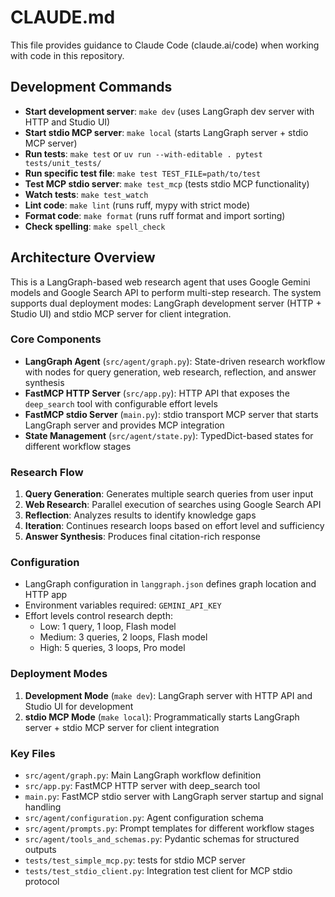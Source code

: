 # CLAUDE.md

This file provides guidance to Claude Code (claude.ai/code) when working with code in this repository.

## Development Commands

- **Start development server**: `make dev` (uses LangGraph dev server with HTTP and Studio UI)
- **Start stdio MCP server**: `make local` (starts LangGraph server + stdio MCP server)
- **Run tests**: `make test` or `uv run --with-editable . pytest tests/unit_tests/`
- **Run specific test file**: `make test TEST_FILE=path/to/test`
- **Test MCP stdio server**: `make test_mcp` (tests stdio MCP functionality)
- **Watch tests**: `make test_watch`
- **Lint code**: `make lint` (runs ruff, mypy with strict mode)
- **Format code**: `make format` (runs ruff format and import sorting)
- **Check spelling**: `make spell_check`

## Architecture Overview

This is a LangGraph-based web research agent that uses Google Gemini models and Google Search API to perform multi-step research. The system supports dual deployment modes: LangGraph development server (HTTP + Studio UI) and stdio MCP server for client integration.

### Core Components

- **LangGraph Agent** (`src/agent/graph.py`): State-driven research workflow with nodes for query generation, web research, reflection, and answer synthesis
- **FastMCP HTTP Server** (`src/app.py`): HTTP API that exposes the `deep_search` tool with configurable effort levels
- **FastMCP stdio Server** (`main.py`): stdio transport MCP server that starts LangGraph server and provides MCP integration
- **State Management** (`src/agent/state.py`): TypedDict-based states for different workflow stages

### Research Flow

1. **Query Generation**: Generates multiple search queries from user input
2. **Web Research**: Parallel execution of searches using Google Search API
3. **Reflection**: Analyzes results to identify knowledge gaps
4. **Iteration**: Continues research loops based on effort level and sufficiency
5. **Answer Synthesis**: Produces final citation-rich response

### Configuration

- LangGraph configuration in `langgraph.json` defines graph location and HTTP app
- Environment variables required: `GEMINI_API_KEY`
- Effort levels control research depth:
  - Low: 1 query, 1 loop, Flash model
  - Medium: 3 queries, 2 loops, Flash model  
  - High: 5 queries, 3 loops, Pro model

### Deployment Modes

1. **Development Mode** (`make dev`): LangGraph server with HTTP API and Studio UI for development
2. **stdio MCP Mode** (`make local`): Programmatically starts LangGraph server + stdio MCP server for client integration

### Key Files

- `src/agent/graph.py`: Main LangGraph workflow definition
- `src/app.py`: FastMCP HTTP server with deep_search tool
- `main.py`: FastMCP stdio server with LangGraph server startup and signal handling
- `src/agent/configuration.py`: Agent configuration schema
- `src/agent/prompts.py`: Prompt templates for different workflow stages
- `src/agent/tools_and_schemas.py`: Pydantic schemas for structured outputs
- `tests/test_simple_mcp.py`: tests for stdio MCP server
- `tests/test_stdio_client.py`: Integration test client for MCP stdio protocol